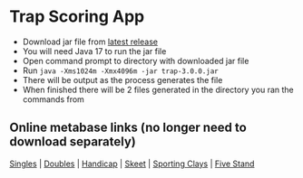 # Trap Scoring App

- Download jar file from [latest release](https://github.com/mrbusche/trap-scoring/releases)
- You will need Java 17 to run the jar file
- Open command prompt to directory with downloaded jar file
- Run `java -Xms1024m -Xmx4096m -jar trap-3.0.0.jar`
- There will be output as the process generates the file
- When finished there will be 2 files generated in the directory you ran the commands from

## Online metabase links (no longer need to download separately)

[Singles](https://metabase.sssfonline.com/public/question/8648faf9-42e8-4a9c-b55d-2f251349de7f) | [Doubles](https://metabase.sssfonline.com/public/question/5d5a78a5-2356-477f-b1b8-fe6ee11d25b1) | [Handicap](https://metabase.sssfonline.com/public/question/69ca55d9-3e18-45bc-b57f-73aeb205ece8) | [Skeet](https://metabase.sssfonline.com/public/question/c697d744-0e06-4c3f-a640-fea02f9c9ecd) | [Sporting Clays](https://metabase.sssfonline.com/public/question/2c6edb1a-a7ee-43c2-8180-ad199a57be55) | 
[Five Stand](https://metabase.sssfonline.com/public/question/3c5aecf2-a9f2-49b2-a11f-36965cb1a964)
